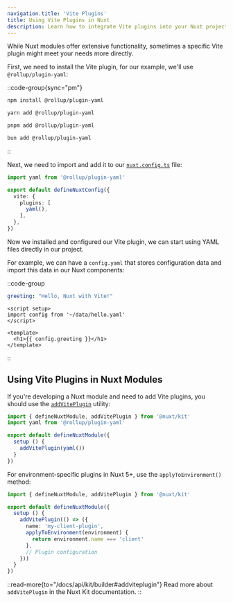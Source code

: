 ```yaml
---
navigation.title: 'Vite Plugins'
title: Using Vite Plugins in Nuxt
description: Learn how to integrate Vite plugins into your Nuxt project.
---
```


While Nuxt modules offer extensive functionality, sometimes a specific Vite plugin might meet your needs more directly.

First, we need to install the Vite plugin, for our example, we'll use `@rollup/plugin-yaml`:

::code-group{sync="pm"}

  ```bash [npm]
  npm install @rollup/plugin-yaml
  ```

  ```bash [yarn]
  yarn add @rollup/plugin-yaml
  ```

  ```bash [pnpm]
  pnpm add @rollup/plugin-yaml
  ```

  ```bash [bun]
  bun add @rollup/plugin-yaml
  ```

::

Next, we need to import and add it to our [`nuxt.config.ts`](/docs/4.x/guide/directory-structure/nuxt-config) file:

```ts [nuxt.config.ts]
import yaml from '@rollup/plugin-yaml'

export default defineNuxtConfig({
  vite: {
    plugins: [
      yaml(),
    ],
  },
})
```

Now we installed and configured our Vite plugin, we can start using YAML files directly in our project.

For example, we can have a `config.yaml` that stores configuration data and import this data in our Nuxt components:

::code-group

```yaml [data/hello.yaml]
greeting: "Hello, Nuxt with Vite!"
```

```vue [app/components/Hello.vue]
<script setup>
import config from '~/data/hello.yaml'
</script>

<template>
  <h1>{{ config.greeting }}</h1>
</template>
```

::

## Using Vite Plugins in Nuxt Modules

If you're developing a Nuxt module and need to add Vite plugins, you should use the [`addVitePlugin`](/docs/api/kit/builder#addviteplugin) utility:

```ts [modules/my-module.ts]
import { defineNuxtModule, addVitePlugin } from '@nuxt/kit'
import yaml from '@rollup/plugin-yaml'

export default defineNuxtModule({
  setup () {
    addVitePlugin(yaml())
  }
})
```

For environment-specific plugins in Nuxt 5+, use the `applyToEnvironment()` method:

```ts [modules/my-module.ts]
import { defineNuxtModule, addVitePlugin } from '@nuxt/kit'

export default defineNuxtModule({
  setup () {
    addVitePlugin(() => ({
      name: 'my-client-plugin',
      applyToEnvironment(environment) {
        return environment.name === 'client'
      },
      // Plugin configuration
    }))
  }
})
```

::read-more{to="/docs/api/kit/builder#addviteplugin"}
Read more about `addVitePlugin` in the Nuxt Kit documentation.
::
